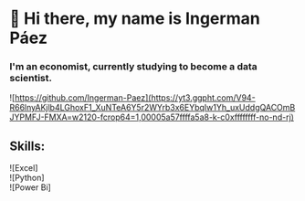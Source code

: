 # 👋 Hi there, my name is Ingerman Páez
### I'm an economist, currently studying to become a data scientist.

![https://github.com/Ingerman-Paez](https://yt3.ggpht.com/V94-R66lnyAKjlb4LGhoxF1_XuNTeA6Y5r2WYrb3x6EYbqIw1Yh_uxUddgQACOmBJYPMFJ-FMXA=w2120-fcrop64=1,00005a57ffffa5a8-k-c0xffffffff-no-nd-rj)

## Skills:
![Excel]</br>
![Python]</br>
![Power Bi]</br>
